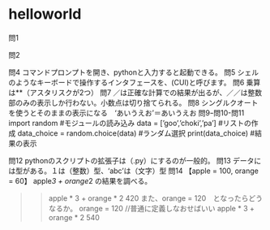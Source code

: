 # helloworld

問1

問2

問4
コマンドプロンプトを開き、pythonと入力すると起動できる。
問5
シェルのようなキーボードで操作するインタフェースを、(CUI)と呼びます。
問6
乗算は**（アスタリスクが2つ）
問7
／は正確な計算での結果が出るが、／／は整数部のみの表示しか行わない。小数点は切り捨てられる。
問8
シングルクオートを使うとそのままの表示になる　‘あいうえお’＝あいうえお
問9ｰ問10-問11
import random #モジュールの読み込み
data = [’goo’,’choki’,’pa’] #リストの作成 data_choice = random.choice(data) #ランダム選択 print(data_choice) #結果の表示 

問12
pythonのスクリプトの拡張子は（.py）にするのが一般的。
問13
データには型がある。１は（整数）型、‘abc’は（文字）型
問14
【apple = 100, orange = 60】
apple*3 + orange*2 の結果を調べる。
>>apple * 3 + orange * 2
>>420
また、orange = 120　となったらどうなるか。
>>orange = 120  //普通に定義しなおせばいい
>>apple * 3 + orange * 2
>>540
